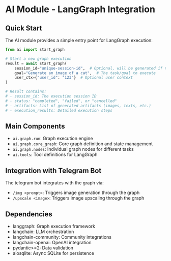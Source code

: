 # AI Module - LangGraph Integration

## Quick Start

The AI module provides a simple entry point for LangGraph execution:

```python
from ai import start_graph

# Start a new graph execution
result = await start_graph(
    session_id="unique-session-id",  # Optional, will be generated if not provided
    goal="Generate an image of a cat",  # The task/goal to execute
    user_ctx={"user_id": "123"}  # Optional user context
)

# Result contains:
# - session_id: The execution session ID
# - status: "completed", "failed", or "cancelled"
# - artifacts: List of generated artifacts (images, texts, etc.)
# - execution_results: Detailed execution steps
```

## Main Components

- `ai.graph.run`: Graph execution engine
- `ai.graph.core_graph`: Core graph definition and state management
- `ai.graph.nodes`: Individual graph nodes for different tasks
- `ai.tools`: Tool definitions for LangGraph

## Integration with Telegram Bot

The telegram bot integrates with the graph via:
- `/img <prompt>`: Triggers image generation through the graph
- `/upscale <image>`: Triggers image upscaling through the graph

## Dependencies

- langgraph: Graph execution framework
- langchain: LLM orchestration
- langchain-community: Community integrations
- langchain-openai: OpenAI integration
- pydantic>=2: Data validation
- aiosqlite: Async SQLite for persistence
